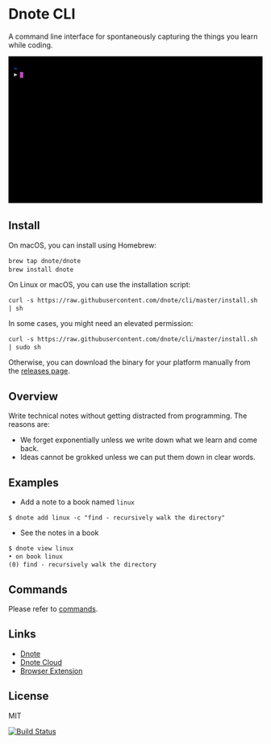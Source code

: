 # Dnote CLI

A command line interface for spontaneously capturing the things you learn while coding.

![Dnote](assets/dnote.gif)

## Install

On macOS, you can install using Homebrew:

```sh
brew tap dnote/dnote
brew install dnote
```

On Linux or macOS, you can use the installation script:

    curl -s https://raw.githubusercontent.com/dnote/cli/master/install.sh | sh

In some cases, you might need an elevated permission:

    curl -s https://raw.githubusercontent.com/dnote/cli/master/install.sh | sudo sh

Otherwise, you can download the binary for your platform manually from the [releases page](https://github.com/dnote/cli/releases).

## Overview

Write technical notes without getting distracted from programming. The reasons are:

- We forget exponentially unless we write down what we learn and come back.
- Ideas cannot be grokked unless we can put them down in clear words.

## Examples

- Add a note to a book named `linux`

```
$ dnote add linux -c "find - recursively walk the directory"
```

- See the notes in a book

```
$ dnote view linux
• on book linux
(0) find - recursively walk the directory
```

## Commands

Please refer to [commands](/COMMANDS.md).

## Links

- [Dnote](https://dnote.io)
- [Dnote Cloud](https://dnote.io/cloud)
- [Browser Extension](https://github.com/dnote/browser-extension)

## License

MIT

[![Build Status](https://travis-ci.org/dnote/cli.svg?branch=master)](https://travis-ci.org/dnote/cli)
